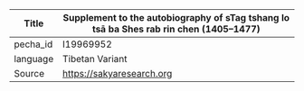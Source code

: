 |Title | Supplement to the autobiography of sTag tshang lo tsā ba Shes rab rin chen (1405–1477) 
| --- | --- 
|pecha_id | I19969952
|language | Tibetan Variant
|Source | https://sakyaresearch.org